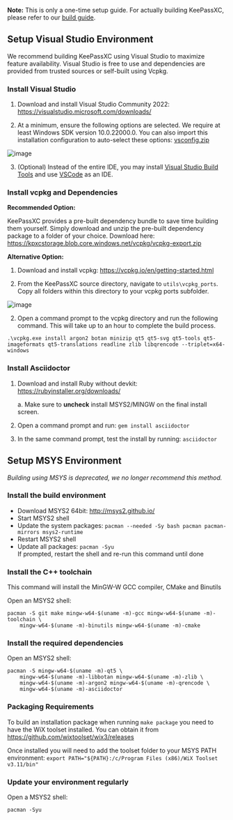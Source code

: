 **Note:** This is only a one-time setup guide. For actually building KeePassXC, please refer to our [build guide](Building-KeePassXC).

## Setup Visual Studio Environment
We recommend building KeePassXC using Visual Studio to maximize feature availability. Visual Studio is free to use and dependencies are provided from trusted sources or self-built using Vcpkg.

### Install Visual Studio
1. Download and install Visual Studio Community 2022: https://visualstudio.microsoft.com/downloads/

2. At a minimum, ensure the following options are selected. We require at least Windows SDK version 10.0.22000.0. You can also import this installation configuration to auto-select these options: [vsconfig.zip](https://github.com/keepassxreboot/keepassxc/files/8228563/vsconfig.zip)

![image](https://user-images.githubusercontent.com/2809491/157791055-cf6c3ba1-b4d7-4f37-9284-d792c7e6378c.png)

3. (Optional) Instead of the entire IDE, you may install [Visual Studio Build Tools](https://visualstudio.microsoft.com/downloads/#build-tools-for-visual-studio-2022) and use [VSCode](https://code.visualstudio.com/download) as an IDE.

### Install vcpkg and Dependencies
**Recommended Option:**

KeePassXC provides a pre-built dependency bundle to save time building them yourself. Simply download and unzip the pre-built dependency package to a folder of your choice. Download here: https://kpxcstorage.blob.core.windows.net/vcpkg/vcpkg-export.zip

**Alternative Option:**
1. Download and install vcpkg: https://vcpkg.io/en/getting-started.html

2. From the KeePassXC source directory, navigate to `utils\vcpkg_ports`. Copy all folders within this directory to your vcpkg ports subfolder.

![image](https://user-images.githubusercontent.com/2809491/157793947-c248b8e1-e1e2-4872-8ffa-45691f1d3123.png)

2. Open a command prompt to the vcpkg directory and run the following command. This will take up to an hour to complete the build process. 

`.\vcpkg.exe install argon2 botan minizip qt5 qt5-svg qt5-tools qt5-imageformats qt5-translations readline zlib libqrencode --triplet=x64-windows`

### Install Asciidoctor
1. Download and install Ruby without devkit: https://rubyinstaller.org/downloads/

    a. Make sure to **uncheck** install MSYS2/MINGW on the final install screen.

2. Open a command prompt and run: `gem install asciidoctor`

3. In the same command prompt, test the install by running: `asciidoctor`

## Setup MSYS Environment
_Building using MSYS is deprecated, we no longer recommend this method._

### Install the build environment

* Download MSYS2 64bit: http://msys2.github.io/
* Start MSYS2 shell
* Update the system packages: `pacman --needed -Sy bash pacman pacman-mirrors msys2-runtime`
* Restart MSYS2 shell
* Update all packages: `pacman -Syu` <br/>If prompted, restart the shell and re-run this command until done

### Install the C++ toolchain

This command will install the MinGW-W GCC compiler, CMake and Binutils

Open an MSYS2 shell:

```
pacman -S git make mingw-w64-$(uname -m)-gcc mingw-w64-$(uname -m)-toolchain \
    mingw-w64-$(uname -m)-binutils mingw-w64-$(uname -m)-cmake
```

### Install the required dependencies

Open an MSYS2 shell:

```
pacman -S mingw-w64-$(uname -m)-qt5 \
    mingw-w64-$(uname -m)-libbotan mingw-w64-$(uname -m)-zlib \
    mingw-w64-$(uname -m)-argon2 mingw-w64-$(uname -m)-qrencode \
    mingw-w64-$(uname -m)-asciidoctor
```

### Packaging Requirements
To build an installation package when running ```make package``` you need to have the WiX toolset installed. You can obtain it from https://github.com/wixtoolset/wix3/releases

Once installed you will need to add the toolset folder to your MSYS PATH environment: ```export PATH="${PATH}:/c/Program Files (x86)/WiX Toolset v3.11/bin"```

### Update your environment regularly

Open a MSYS2 shell:

```
pacman -Syu
```

